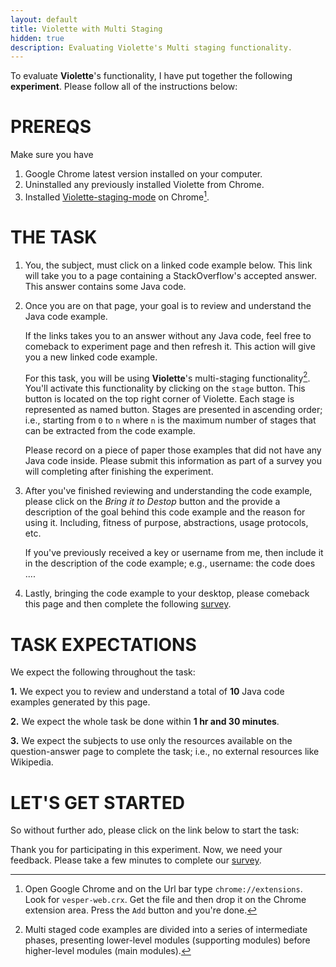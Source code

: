 ```yaml
---
layout: default
title: Violette with Multi Staging
hidden: true
description: Evaluating Violette's Multi staging functionality.
---
```


To evaluate **Violette**'s functionality, I have put together the following
**experiment**. Please follow all of the instructions below:


# PREREQS

Make sure you have

1. Google Chrome latest version installed on your computer.
2. Uninstalled any previously installed Violette from Chrome.
3. Installed <a href="https://www.dropbox.com/s/8oy9fiobgj5epyr/violette-staging-nosummary.crx?dl=0" target="_blank">Violette-staging-mode</a> on Chrome[^1].

# THE TASK

1. You, the subject, must click on a linked code example below.
This link will take you to a page containing a StackOverflow's accepted answer.
This answer contains some Java code.

2. Once you are on that page, your goal is to review and understand the Java
code example.

    If the links takes you to an answer without any Java code, feel free to
    comeback to experiment page and then refresh it. This action will give you
    a new linked code example.

    For this task, you will be using **Violette**'s multi-staging functionality[^2].
    You'll activate this functionality by clicking on the `stage` button. This
    button is located on the top right corner of Violette. Each stage is represented
    as named button. Stages are presented in ascending order; i.e., starting from
    `0` to `n` where `n` is the maximum number of stages that can be extracted from
    the code example.  

    Please record on a piece of paper those examples that did not have any Java
    code inside. Please submit this information as part of a survey you will
    completing after finishing the experiment.  

3. After you've finished reviewing and understanding the code example, please
click on the _Bring it to Destop_ button and the provide a description of the
goal behind this code example and the reason for using it. Including, fitness of
purpose, abstractions, usage protocols, etc.

    If you've previously received a key or username from me,
    then include it in the description of the code example;
    e.g., username: the code does ....  

4. Lastly, bringing the code example to your desktop, please comeback this page
and then complete the following [survey](http://goo.gl/vzqmzG).

# TASK EXPECTATIONS

We expect the following throughout the task:

**1.** We expect you to review and understand a total of **10** Java code examples
generated by this page.

**2.** We expect the whole task be done within **1 hr and 30 minutes**.

**3.** We expect the subjects to use only the resources available on the
question-answer page to complete the task; i.e., no external resources like
Wikipedia.


# LET'S GET STARTED

So without further ado, please click on the link below to start the task:

<div id="example">
</div>


Thank you for participating in this experiment. Now, we need your feedback. Please take a few minutes to complete our [survey](http://goo.gl/vzqmzG).


<script>
  function shuffle(array) {
      var currentIndex = array.length
        , temporaryValue
        , randomIndex
        ;

      // While there remain elements to shuffle...
      while (0 !== currentIndex) {

        // Pick a remaining element...
        randomIndex   = Math.floor(Math.random() * currentIndex);
        currentIndex -= 1;

        // And swap it with the current element.
        temporaryValue      = array[currentIndex];
        array[currentIndex] = array[randomIndex];
        array[randomIndex]  = temporaryValue;
      }

      return array;
  }

  $(document).ready(function(){



     // use this https://github.com/marcuswestin/store.js
     // http://jsfiddle.net/hHLXr/12/
     // http://okta6.ideone.com/gfx2/js/ideone-index.js
     // http://html5demos.com/contenteditable
     var cached   = JSON.parse(window.localStorage.getItem('cached'));
     var shuffled = shuffle(cached.items);

     var selected = shuffled[0] || null;
     if(selected != null){

       var replace = $("<div/>", {'class':'file-editor', 'html': 'A. ', 'style': 'font-weight: bold;'});
       var link    = $('<a>', {
        'text': selected.title,
        'href': selected.href,
        'target': selected.target,
        'style': 'cursor: pointer;'
       });

       replace.append(link);

       $("#example").replaceWith(replace);
     }


  });
</script>

[^1]: Open Google Chrome and on the Url bar type `chrome://extensions`. Look for `vesper-web.crx`. Get the file and then drop it on the Chrome extension area. Press the `Add` button and you're done.

[^2]: Multi staged code examples are divided into a series of intermediate phases, presenting lower-level modules (supporting modules) before higher-level modules (main modules).
